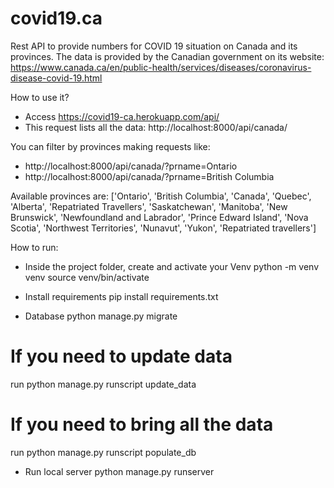 # covid19.ca
Rest API to provide numbers for COVID 19 situation on Canada and its provinces. 
The data is provided by the Canadian government on its website: 
https://www.canada.ca/en/public-health/services/diseases/coronavirus-disease-covid-19.html

How to use it? 

- Access https://covid19-ca.herokuapp.com/api/
- This request lists all the data: http://localhost:8000/api/canada/ 

You can filter by provinces making requests like:
- http://localhost:8000/api/canada/?prname=Ontario
- http://localhost:8000/api/canada/?prname=British Columbia

Available provinces are: 
['Ontario', 'British Columbia', 'Canada', 'Quebec', 'Alberta', 
'Repatriated Travellers', 'Saskatchewan', 'Manitoba', 'New Brunswick', 
'Newfoundland and Labrador', 'Prince Edward Island', 'Nova Scotia', 
'Northwest Territories', 'Nunavut', 'Yukon', 'Repatriated travellers']

How to run:
- Inside the project folder, create and activate your Venv
python -m venv venv
source venv/bin/activate

- Install requirements
pip install requirements.txt

- Database
python manage.py migrate
# If you need to update data
run python manage.py runscript update_data 
# If you need to bring all the data
run python manage.py runscript populate_db 

- Run local server
python manage.py runserver


